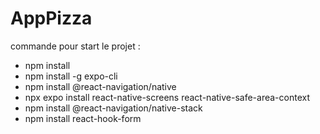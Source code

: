 # AppPizza

commande pour start le projet : 

 - npm install 
 - npm install -g expo-cli
 - npm install @react-navigation/native
 - npx expo install react-native-screens react-native-safe-area-context
 - npm install @react-navigation/native-stack
 - npm install react-hook-form
